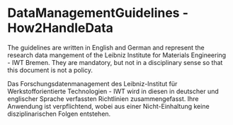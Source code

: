 # DataManagementGuidelines - How2HandleData

The guidelines are written in English and German and represent the research data mangement of the Leibniz Institute for Materials Engineering - IWT Bremen. They are mandatory, but not in a disciplinary sense so that this document is not a policy.

Das Forschungsdatenmanagement des Leibniz-Institut für Werkstofforientierte Technologien - IWT wird in diesen in deutscher und englischer Sprache verfassten Richtlinien zusammengefasst. Ihre Anwendung ist verpflichtend, wobei aus einer Nicht-Einhaltung keine disziplinarischen Folgen entstehen.

